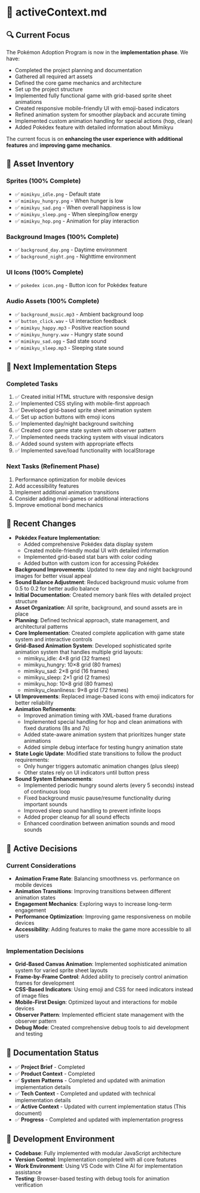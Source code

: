 # **📌 activeContext.md**

## **🔍 Current Focus**

The Pokémon Adoption Program is now in the **implementation phase**. We have:

- Completed the project planning and documentation
- Gathered all required art assets
- Defined the core game mechanics and architecture
- Set up the project structure
- Implemented fully functional game with grid-based sprite sheet animations
- Created responsive mobile-friendly UI with emoji-based indicators
- Refined animation system for smoother playback and accurate timing
- Implemented custom animation handling for special actions (hop, clean)
- Added Pokédex feature with detailed information about Mimikyu

The current focus is on **enhancing the user experience with additional features** and **improving game mechanics**.

## **🎨 Asset Inventory**

### **Sprites (100% Complete)**
- ✅ `mimikyu_idle.png` - Default state
- ✅ `mimikyu_hungry.png` - When hunger is low
- ✅ `mimikyu_sad.png` - When overall happiness is low
- ✅ `mimikyu_sleep.png` - When sleeping/low energy
- ✅ `mimikyu_hop.png` - Animation for play interaction

### **Background Images (100% Complete)**
- ✅ `background_day.png` - Daytime environment 
- ✅ `background_night.png` - Nighttime environment

### **UI Icons (100% Complete)**
- ✅ `pokedex icon.png` - Button icon for Pokédex feature

### **Audio Assets (100% Complete)**
- ✅ `background_music.mp3` - Ambient background loop
- ✅ `button_click.wav` - UI interaction feedback
- ✅ `mimikyu_happy.mp3` - Positive reaction sound
- ✅ `mimikyu_hungry.wav` - Hungry state sound
- ✅ `mimikyu_sad.ogg` - Sad state sound
- ✅ `mimikyu_sleep.mp3` - Sleeping state sound

## **🚀 Next Implementation Steps**

### **Completed Tasks**
1. ✅ Created initial HTML structure with responsive design
2. ✅ Implemented CSS styling with mobile-first approach
3. ✅ Developed grid-based sprite sheet animation system
4. ✅ Set up action buttons with emoji icons
5. ✅ Implemented day/night background switching
6. ✅ Created core game state system with observer pattern
7. ✅ Implemented needs tracking system with visual indicators
8. ✅ Added sound system with appropriate effects
9. ✅ Implemented save/load functionality with localStorage

### **Next Tasks (Refinement Phase)**
1. Performance optimization for mobile devices
2. Add accessibility features
3. Implement additional animation transitions
4. Consider adding mini-games or additional interactions
5. Improve emotional bond mechanics

## **🔄 Recent Changes**

- **Pokédex Feature Implementation**: 
  - Added comprehensive Pokédex data display system
  - Created mobile-friendly modal UI with detailed information
  - Implemented grid-based stat bars with color coding
  - Added button with custom icon for accessing Pokédex
- **Background Improvements**: Updated to new day and night background images for better visual appeal
- **Sound Balance Adjustment**: Reduced background music volume from 0.5 to 0.2 for better audio balance
- **Initial Documentation**: Created memory bank files with detailed project structure
- **Asset Organization**: All sprite, background, and sound assets are in place
- **Planning**: Defined technical approach, state management, and architectural patterns
- **Core Implementation**: Created complete application with game state system and interactive controls
- **Grid-Based Animation System**: Developed sophisticated sprite animation system that handles multiple grid layouts:
  - mimikyu_idle: 4×8 grid (32 frames)
  - mimikyu_hungry: 10×8 grid (80 frames)
  - mimikyu_sad: 2×8 grid (16 frames)
  - mimikyu_sleep: 2×1 grid (2 frames)
  - mimikyu_hop: 10×8 grid (80 frames)
  - mimikyu_cleanliness: 9×8 grid (72 frames)
- **UI Improvements**: Replaced image-based icons with emoji indicators for better reliability
- **Animation Refinements**: 
  - Improved animation timing with XML-based frame durations
  - Implemented special handling for hop and clean animations with fixed durations (8s and 7s)
  - Added state-aware animation system that prioritizes hunger state animations
  - Added simple debug interface for testing hungry animation state
- **State Logic Update**: Modified state transitions to follow the product requirements:
  - Only hunger triggers automatic animation changes (plus sleep)
  - Other states rely on UI indicators until button press
- **Sound System Enhancements**:
  - Implemented periodic hungry sound alerts (every 5 seconds) instead of continuous loop
  - Fixed background music pause/resume functionality during important sounds
  - Improved sleep sound handling to prevent infinite loops
  - Added proper cleanup for all sound effects
  - Enhanced coordination between animation sounds and mood sounds

## **🤔 Active Decisions**

### **Current Considerations**
- **Animation Frame Rate**: Balancing smoothness vs. performance on mobile devices
- **Animation Transitions**: Improving transitions between different animation states
- **Engagement Mechanics**: Exploring ways to increase long-term engagement
- **Performance Optimization**: Improving game responsiveness on mobile devices
- **Accessibility**: Adding features to make the game more accessible to all users

### **Implementation Decisions**
- **Grid-Based Canvas Animation**: Implemented sophisticated animation system for varied sprite sheet layouts
- **Frame-by-Frame Control**: Added ability to precisely control animation frames for development
- **CSS-Based Indicators**: Using emoji and CSS for need indicators instead of image files
- **Mobile-First Design**: Optimized layout and interactions for mobile devices
- **Observer Pattern**: Implemented efficient state management with the observer pattern
- **Debug Mode**: Created comprehensive debug tools to aid development and testing

## **📝 Documentation Status**

- ✅ **Project Brief** - Completed
- ✅ **Product Context** - Completed
- ✅ **System Patterns** - Completed and updated with animation implementation details
- ✅ **Tech Context** - Completed and updated with technical implementation details
- ✅ **Active Context** - Updated with current implementation status (This document)
- ✅ **Progress** - Completed and updated with implementation progress

## **🔧 Development Environment**

- **Codebase**: Fully implemented with modular JavaScript architecture
- **Version Control**: Implementation completed with all core features
- **Work Environment**: Using VS Code with Cline AI for implementation assistance
- **Testing**: Browser-based testing with debug tools for animation verification
